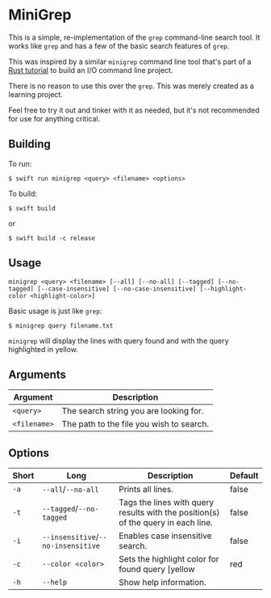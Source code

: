 # MiniGrep

This is a simple, re-implementation of the `grep` command-line search tool. It works like `grep` and has a few of the basic search features of `grep`.

This was inspired by a similar `minigrep` command line tool that's part of a [Rust tutorial](https://doc.rust-lang.org/book/ch12-00-an-io-project.html) to build an I/O command line project.

There is no reason to use this over the `grep`. This was merely created as a learning project.

Feel free to try it out and tinker with it as needed, but it's not recommended for use for anything critical.

## Building
To run:

```
$ swift run minigrep <query> <filename> <options>
```

To build:

```
$ swift build
```
or
```
$ swift build -c release
```

## Usage

```
minigrep <query> <filename> [--all] [--no-all] [--tagged] [--no-tagged] [--case-insensitive] [--no-case-insensitive] [--highlight-color <highlight-color>]
```

Basic usage is just like `grep`:

```
$ minigrep query filename.txt
```

`minigrep` will display the lines with query found and with the query highlighted in yellow.

## Arguments
Argument | Description
---- | ----
`<query>` | The search string you are looking for.
`<filename>` | The path to the file you wish to search. 

## Options
Short | Long | Description | Default
---- | ---- | ---- | ----
`-a` | `--all`/`--no-all` | Prints all lines. | false
`-t` | `--tagged`/`--no-tagged` | Tags the lines with query results with the position(s) of the query in each line. | false
`-i` | `--insensitive`/`--no-insensitive` | Enables case insensitive search. | false
`-c` | `--color <color>` | Sets the highlight color for found query [yellow|red|blue|green|white]. | yellow
`-h` | `--help` | Show help information. | 
